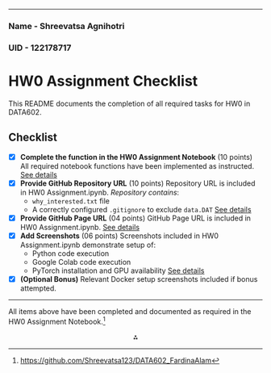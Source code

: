 ***

### Name - Shreevatsa Agnihotri
### UID - 122178717

# HW0 Assignment Checklist

This README documents the completion of all required tasks for HW0 in DATA602.

## Checklist

- [x] **Complete the function in the HW0 Assignment Notebook** (10 points)
All required notebook functions have been implemented as instructed.
[See details](https://github.com/Shreevatsa123/DATA602_FardinaAlam/tree/main#1-complete-the-function-in-the-hw0-assignment-notebook-as-instructed-in-the-notebook-10-points)
- [x] **Provide GitHub Repository URL** (10 points)
Repository URL is included in HW0 Assignment.ipynb.
*Repository contains*:
    - `why_interested.txt` file
    - A correctly configured `.gitignore` to exclude `data.DAT`
[See details](https://github.com/Shreevatsa123/DATA602_FardinaAlam/tree/main#2-provide-github-repository-url-10-points)
- [x] **Provide GitHub Page URL** (04 points)
GitHub Page URL is included in HW0 Assignment.ipynb.
[See details](https://github.com/Shreevatsa123/DATA602_FardinaAlam/tree/main#3-provide-github-page-url-04-points)
- [x] **Add Screenshots** (06 points)
Screenshots included in HW0 Assignment.ipynb demonstrate setup of:
    - Python code execution
    - Google Colab code execution
    - PyTorch installation and GPU availability
[See details](https://github.com/Shreevatsa123/DATA602_FardinaAlam/tree/main#4-add-screenshots-06-points)
- [x] **(Optional Bonus)**
Relevant Docker setup screenshots included if bonus attempted.

***

All items above have been completed and documented as required in the HW0 Assignment Notebook.[^1]

<div style="text-align: center">⁂</div>

[^1]: https://github.com/Shreevatsa123/DATA602_FardinaAlam


